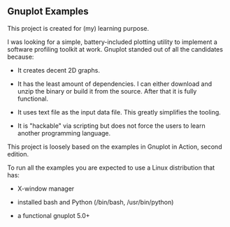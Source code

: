 
Gnuplot Examples
----------------

This project is created for (my) learning purpose.

I was looking for a simple, battery-included plotting utility to implement a software profiling toolkit at work. Gnuplot standed out of all the candidates because:

- It creates decent 2D graphs. 

- It has the least amount of dependencies. I can either download and unzip the binary or build it from the source. After that it is fully functional.

- It uses text file as the input data file. This greatly simplifies the tooling. 

- It is "hackable" via scripting but does not force the users to learn another programming language.

This project is loosely based on the examples in Gnuplot in Action, second edition.

To run all the examples you are expected to use a Linux distribution that has:

- X-window manager

- installed bash and Python (/bin/bash, /usr/bin/python)

- a functional gnuplot 5.0+

